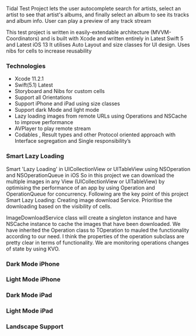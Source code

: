 Tidal Test Project  lets the user autocomplete search for artists, select an artist to see that artist's albums, and finally select an album to see its tracks and album info. User can play a preview of any track stream

This test project is written in easily-extendable architecture (MVVM-Coordinators) and is built with Xcode and written entirely in Latest Swift 5 and Latest iOS 13 It utilises Auto Layout and size classes for UI design. Uses nibs for cells to increase reusability 



### Technologies ###
* Xcode 11.2.1
* Swift(5.1) Latest
* Storyboard and Nibs for custom cells
* Support all Orientations
* Support iPhone and iPad using size classes
* Support dark Mode and light mode
* Lazy loading images from remote URLs using Operations and NSCache to improve performance
* AVPlayer to play remote stream 
* Codables , Result types  and other Protocol oriented approach with Interface segregation and Single responsibility’s 

### Smart Lazy Loading ###
Smart 'Lazy Loading' in UICollectionView or UITableView using NSOperation and NSOperationQueue in iOS
So in this project we can download the multiple images in any View (UICollectionView or UITableView) by optimising the performance of an app by using Operation and OperationQueue for concurrency. Following are the key point of this project  Smart Lazy Loading:
Creating image download Service. Prioritise the downloading based on the visibility of cells.

ImageDownloadService class will create a singleton instance and have NSCache instance to cache the images that have been downloaded.
We have inherited the Operation class to TOperation to mauled the functionality according to our need. I think the properties of the operation subclass are pretty clear in terms of functionality. We are monitoring operations changes of state by using KVO.

### Dark Mode iPhone ###
### Light Mode iPhone ###
### Dark Mode iPad ###
### Light Mode iPad ###
### Landscape Support ###
